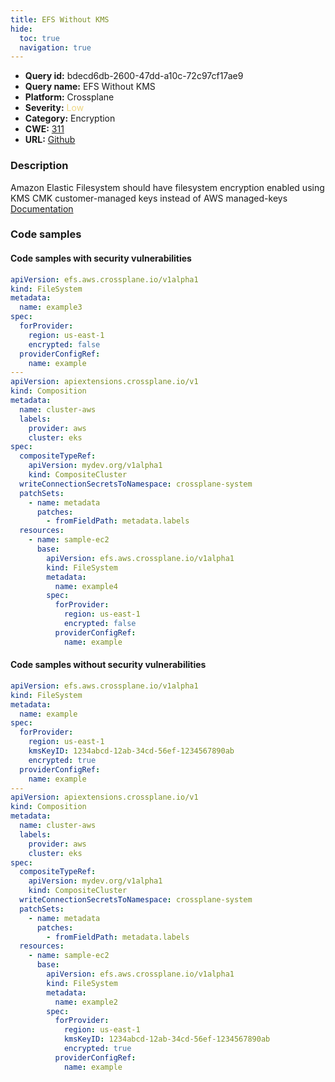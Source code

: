 ```yaml
---
title: EFS Without KMS
hide:
  toc: true
  navigation: true
---
```


<style>
  .highlight .hll {
    background-color: #ff171742;
  }
  .md-content {
    max-width: 1100px;
    margin: 0 auto;
  }
</style>

-   **Query id:** bdecd6db-2600-47dd-a10c-72c97cf17ae9
-   **Query name:** EFS Without KMS
-   **Platform:** Crossplane
-   **Severity:** <span style="color:#edd57e">Low</span>
-   **Category:** Encryption
-   **CWE:** <a href="https://cwe.mitre.org/data/definitions/311.html" onclick="newWindowOpenerSafe(event, 'https://cwe.mitre.org/data/definitions/311.html')">311</a>
-   **URL:** [Github](https://github.com/Checkmarx/kics/tree/master/assets/queries/crossplane/aws/efs_without_kms)

### Description
Amazon Elastic Filesystem should have filesystem encryption enabled using KMS CMK customer-managed keys instead of AWS managed-keys<br>
[Documentation](https://doc.crds.dev/github.com/crossplane/provider-aws/efs.aws.crossplane.io/FileSystem/v1alpha1@v0.29.0#spec-forProvider-kmsKeyID)

### Code samples
#### Code samples with security vulnerabilities
```yaml title="Positive test num. 1 - yaml file" hl_lines="36 6"
apiVersion: efs.aws.crossplane.io/v1alpha1
kind: FileSystem
metadata:
  name: example3
spec:
  forProvider:
    region: us-east-1
    encrypted: false
  providerConfigRef:
    name: example
---
apiVersion: apiextensions.crossplane.io/v1
kind: Composition
metadata:
  name: cluster-aws
  labels:
    provider: aws
    cluster: eks
spec:
  compositeTypeRef:
    apiVersion: mydev.org/v1alpha1
    kind: CompositeCluster
  writeConnectionSecretsToNamespace: crossplane-system
  patchSets:
    - name: metadata
      patches:
        - fromFieldPath: metadata.labels
  resources:
    - name: sample-ec2
      base:
        apiVersion: efs.aws.crossplane.io/v1alpha1
        kind: FileSystem
        metadata:
          name: example4
        spec:
          forProvider:
            region: us-east-1
            encrypted: false
          providerConfigRef:
            name: example

```


#### Code samples without security vulnerabilities
```yaml title="Negative test num. 1 - yaml file"
apiVersion: efs.aws.crossplane.io/v1alpha1
kind: FileSystem
metadata:
  name: example
spec:
  forProvider:
    region: us-east-1
    kmsKeyID: 1234abcd-12ab-34cd-56ef-1234567890ab
    encrypted: true
  providerConfigRef:
    name: example
---
apiVersion: apiextensions.crossplane.io/v1
kind: Composition
metadata:
  name: cluster-aws
  labels:
    provider: aws
    cluster: eks
spec:
  compositeTypeRef:
    apiVersion: mydev.org/v1alpha1
    kind: CompositeCluster
  writeConnectionSecretsToNamespace: crossplane-system
  patchSets:
    - name: metadata
      patches:
        - fromFieldPath: metadata.labels
  resources:
    - name: sample-ec2
      base:
        apiVersion: efs.aws.crossplane.io/v1alpha1
        kind: FileSystem
        metadata:
          name: example2
        spec:
          forProvider:
            region: us-east-1
            kmsKeyID: 1234abcd-12ab-34cd-56ef-1234567890ab
            encrypted: true
          providerConfigRef:
            name: example

```

